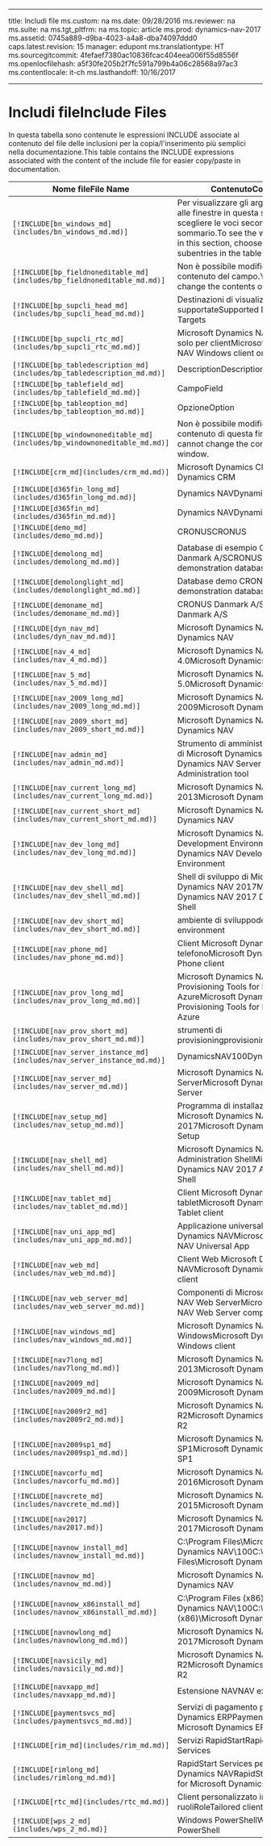 
---
title: Includi file
ms.custom: na
ms.date: 09/28/2016
ms.reviewer: na
ms.suite: na
ms.tgt_pltfrm: na
ms.topic: article
ms.prod: dynamics-nav-2017
ms.assetid: 0745a889-d9ba-4023-a4a8-dba74097ddd0
caps.latest.revision: 15
manager: edupont
ms.translationtype: HT
ms.sourcegitcommit: 4fefaef7380ac10836fcac404eea006f55d8556f
ms.openlocfilehash: a5f30fe205b2f7fc591a799b4a06c28568a97ac3
ms.contentlocale: it-ch
ms.lasthandoff: 10/16/2017

---

# <a name="include-files"></a><span data-ttu-id="ac02d-102">Includi file</span><span class="sxs-lookup"><span data-stu-id="ac02d-102">Include Files</span></span>

<span data-ttu-id="ac02d-103">In questa tabella sono contenute le espressioni INCLUDE associate al contenuto del file delle inclusioni per la copia/l'inserimento più semplici nella documentazione.</span><span class="sxs-lookup"><span data-stu-id="ac02d-103">This table contains the INCLUDE expressions associated with the content of the include file for easier copy/paste in documentation.</span></span>

|<span data-ttu-id="ac02d-104">Nome file</span><span class="sxs-lookup"><span data-stu-id="ac02d-104">File Name</span></span>   |<span data-ttu-id="ac02d-105">Contenuto</span><span class="sxs-lookup"><span data-stu-id="ac02d-105">Content</span></span>  |
|------------|---------|
|`[!INCLUDE[bn_windows_md](includes/bn_windows_md.md)]`|<span data-ttu-id="ac02d-106">Per visualizzare gli argomenti relativi alle finestre in questa sezione, scegliere le voci secondarie del sommario.</span><span class="sxs-lookup"><span data-stu-id="ac02d-106">To see the window topics in this section, choose the subentries in the table of contents.</span></span>|
|`[!INCLUDE[bp_fieldnoneditable_md](includes/bp_fieldnoneditable_md.md)]`|<span data-ttu-id="ac02d-107">Non è possibile modificare il contenuto del campo.</span><span class="sxs-lookup"><span data-stu-id="ac02d-107">You cannot change the contents of this field.</span></span>|
|`[!INCLUDE[bp_supcli_head_md](includes/bp_supcli_head_md.md)]`|<span data-ttu-id="ac02d-108">Destinazioni di visualizzazione supportate</span><span class="sxs-lookup"><span data-stu-id="ac02d-108">Supported Display Targets</span></span>|
|`[!INCLUDE[bp_supcli_rtc_md](includes/bp_supcli_rtc_md.md)]`|<span data-ttu-id="ac02d-109">Microsoft Dynamics NAV Windows solo per client</span><span class="sxs-lookup"><span data-stu-id="ac02d-109">Microsoft Dynamics NAV Windows client only</span></span>|
|`[!INCLUDE[bp_tabledescription_md](includes/bp_tabledescription_md.md)]`|<span data-ttu-id="ac02d-110">Description</span><span class="sxs-lookup"><span data-stu-id="ac02d-110">Description</span></span>| 
|`[!INCLUDE[bp_tablefield_md](includes/bp_tablefield_md.md)]`|<span data-ttu-id="ac02d-111">Campo</span><span class="sxs-lookup"><span data-stu-id="ac02d-111">Field</span></span>|
|`[!INCLUDE[bp_tableoption_md](includes/bp_tableoption_md.md)]`|<span data-ttu-id="ac02d-112">Opzione</span><span class="sxs-lookup"><span data-stu-id="ac02d-112">Option</span></span>|
|`[!INCLUDE[bp_windownoneditable_md](includes/bp_windownoneditable_md.md)]`|<span data-ttu-id="ac02d-113">Non è possibile modificare il contenuto di questa finestra.</span><span class="sxs-lookup"><span data-stu-id="ac02d-113">You cannot change the contents of this window.</span></span>|
|`[!INCLUDE[crm_md](includes/crm_md.md)]`|<span data-ttu-id="ac02d-114">Microsoft Dynamics CRM</span><span class="sxs-lookup"><span data-stu-id="ac02d-114">Microsoft Dynamics CRM</span></span>|
|`[!INCLUDE[d365fin_long_md](includes/d365fin_long_md.md)]`|<span data-ttu-id="ac02d-115">Dynamics NAV</span><span class="sxs-lookup"><span data-stu-id="ac02d-115">Dynamics NAV</span></span>|
|`[!INCLUDE[d365fin_md](includes/d365fin_md.md)]`|<span data-ttu-id="ac02d-116">Dynamics NAV</span><span class="sxs-lookup"><span data-stu-id="ac02d-116">Dynamics NAV</span></span>|
|`[!INCLUDE[demo_md](includes/demo_md.md)]`|<span data-ttu-id="ac02d-117">CRONUS</span><span class="sxs-lookup"><span data-stu-id="ac02d-117">CRONUS</span></span>|
|`[!INCLUDE[demolong_md](includes/demolong_md.md)]`|<span data-ttu-id="ac02d-118">Database di esempio CRONUS Danmark A/S</span><span class="sxs-lookup"><span data-stu-id="ac02d-118">CRONUS Danmark A/S demonstration database</span></span>|
|`[!INCLUDE[demolonglight_md](includes/demolonglight_md.md)]`|<span data-ttu-id="ac02d-119">Database demo CRONUS</span><span class="sxs-lookup"><span data-stu-id="ac02d-119">CRONUS demonstration database</span></span>|
|`[!INCLUDE[demoname_md](includes/demoname_md.md)]`|<span data-ttu-id="ac02d-120">CRONUS Danmark A/S</span><span class="sxs-lookup"><span data-stu-id="ac02d-120">CRONUS Danmark A/S</span></span>|
|`[!INCLUDE[dyn_nav_md](includes/dyn_nav_md.md)]`|<span data-ttu-id="ac02d-121">Microsoft Dynamics NAV</span><span class="sxs-lookup"><span data-stu-id="ac02d-121">Microsoft Dynamics NAV</span></span>|
|`[!INCLUDE[nav_4_md](includes/nav_4_md.md)]`|<span data-ttu-id="ac02d-122">Microsoft Dynamics NAV 4.0</span><span class="sxs-lookup"><span data-stu-id="ac02d-122">Microsoft Dynamics NAV 4.0</span></span>|
|`[!INCLUDE[nav_5_md](includes/nav_5_md.md)]`|<span data-ttu-id="ac02d-123">Microsoft Dynamics NAV 5.0</span><span class="sxs-lookup"><span data-stu-id="ac02d-123">Microsoft Dynamics NAV 5.0</span></span>|
|`[!INCLUDE[nav_2009_long_md](includes/nav_2009_long_md.md)]`|<span data-ttu-id="ac02d-124">Microsoft Dynamics NAV 2009</span><span class="sxs-lookup"><span data-stu-id="ac02d-124">Microsoft Dynamics NAV 2009</span></span>|
|`[!INCLUDE[nav_2009_short_md](includes/nav_2009_short_md.md)]`|<span data-ttu-id="ac02d-125">Microsoft Dynamics NAV</span><span class="sxs-lookup"><span data-stu-id="ac02d-125">Microsoft Dynamics NAV</span></span>|
|`[!INCLUDE[nav_admin_md](includes/nav_admin_md.md)]`|<span data-ttu-id="ac02d-126">Strumento di amministrazione server di Microsoft Dynamics NAV</span><span class="sxs-lookup"><span data-stu-id="ac02d-126">Microsoft Dynamics NAV Server Administration tool</span></span>|
|`[!INCLUDE[nav_current_long_md](includes/nav_current_long_md.md)]`|<span data-ttu-id="ac02d-127">Microsoft Dynamics NAV 2013</span><span class="sxs-lookup"><span data-stu-id="ac02d-127">Microsoft Dynamics NAV 2013</span></span>|
|`[!INCLUDE[nav_current_short_md](includes/nav_current_short_md.md)]`|<span data-ttu-id="ac02d-128">Microsoft Dynamics NAV</span><span class="sxs-lookup"><span data-stu-id="ac02d-128">Microsoft Dynamics NAV</span></span>|
|`[!INCLUDE[nav_dev_long_md](includes/nav_dev_long_md.md)]`|<span data-ttu-id="ac02d-129">Microsoft Dynamics NAV Development Environment</span><span class="sxs-lookup"><span data-stu-id="ac02d-129">Microsoft Dynamics NAV Development Environment</span></span>|
|`[!INCLUDE[nav_dev_shell_md](includes/nav_dev_shell_md.md)]`|<span data-ttu-id="ac02d-130">Shell di sviluppo di Microsoft Dynamics NAV 2017</span><span class="sxs-lookup"><span data-stu-id="ac02d-130">Microsoft Dynamics NAV 2017 Development Shell</span></span>|
|`[!INCLUDE[nav_dev_short_md](includes/nav_dev_short_md.md)]`|<span data-ttu-id="ac02d-131">ambiente di sviluppo</span><span class="sxs-lookup"><span data-stu-id="ac02d-131">development environment</span></span>|
|`[!INCLUDE[nav_phone_md](includes/nav_phone_md.md)]`|<span data-ttu-id="ac02d-132">Client Microsoft Dynamics NAV per telefono</span><span class="sxs-lookup"><span data-stu-id="ac02d-132">Microsoft Dynamics NAV Phone client</span></span>|
|`[!INCLUDE[nav_prov_long_md](includes/nav_prov_long_md.md)]`|<span data-ttu-id="ac02d-133">Microsoft Dynamics NAV Provisioning Tools for Microsoft Azure</span><span class="sxs-lookup"><span data-stu-id="ac02d-133">Microsoft Dynamics NAV Provisioning Tools for Microsoft Azure</span></span>|
|`[!INCLUDE[nav_prov_short_md](includes/nav_prov_short_md.md)]`|<span data-ttu-id="ac02d-134">strumenti di provisioning</span><span class="sxs-lookup"><span data-stu-id="ac02d-134">provisioning tools</span></span>|
|`[!INCLUDE[nav_server_instance_md](includes/nav_server_instance_md.md)]`|<span data-ttu-id="ac02d-135">DynamicsNAV100</span><span class="sxs-lookup"><span data-stu-id="ac02d-135">DynamicsNAV100</span></span>|
|`[!INCLUDE[nav_server_md](includes/nav_server_md.md)]`|<span data-ttu-id="ac02d-136">Microsoft Dynamics NAV Server</span><span class="sxs-lookup"><span data-stu-id="ac02d-136">Microsoft Dynamics NAV Server</span></span>|
|`[!INCLUDE[nav_setup_md](includes/nav_setup_md.md)]`|<span data-ttu-id="ac02d-137">Programma di installazione di Microsoft Dynamics NAV 2017</span><span class="sxs-lookup"><span data-stu-id="ac02d-137">Microsoft Dynamics NAV 2017 Setup</span></span>|
|`[!INCLUDE[nav_shell_md](includes/nav_shell_md.md)]`|<span data-ttu-id="ac02d-138">Microsoft Dynamics NAV 2017 Administration Shell</span><span class="sxs-lookup"><span data-stu-id="ac02d-138">Microsoft Dynamics NAV 2017 Administration Shell</span></span>|
|`[!INCLUDE[nav_tablet_md](includes/nav_tablet_md.md)]`|<span data-ttu-id="ac02d-139">Client Microsoft Dynamics NAV per tablet</span><span class="sxs-lookup"><span data-stu-id="ac02d-139">Microsoft Dynamics NAV Tablet client</span></span>|
|`[!INCLUDE[nav_uni_app_md](includes/nav_uni_app_md.md)]`|<span data-ttu-id="ac02d-140">Applicazione universale Microsoft Dynamics NAV</span><span class="sxs-lookup"><span data-stu-id="ac02d-140">Microsoft Dynamics NAV Universal App</span></span>|
|`[!INCLUDE[nav_web_md](includes/nav_web_md.md)]`|<span data-ttu-id="ac02d-141">Client Web Microsoft Dynamics NAV</span><span class="sxs-lookup"><span data-stu-id="ac02d-141">Microsoft Dynamics NAV Web client</span></span>|
|`[!INCLUDE[nav_web_server_md](includes/nav_web_server_md.md)]`|<span data-ttu-id="ac02d-142">Componenti di Microsoft Dynamics NAV Web Server</span><span class="sxs-lookup"><span data-stu-id="ac02d-142">Microsoft Dynamics NAV Web Server components</span></span>|
|`[!INCLUDE[nav_windows_md](includes/nav_windows_md.md)]`|<span data-ttu-id="ac02d-143">Microsoft Dynamics NAV per client Windows</span><span class="sxs-lookup"><span data-stu-id="ac02d-143">Microsoft Dynamics NAV Windows client</span></span>|
|`[!INCLUDE[nav7long_md](includes/nav7long_md.md)]`|<span data-ttu-id="ac02d-144">Microsoft Dynamics NAV 2013</span><span class="sxs-lookup"><span data-stu-id="ac02d-144">Microsoft Dynamics NAV 2013</span></span>|
|`[!INCLUDE[nav2009_md](includes/nav2009_md.md)]`|<span data-ttu-id="ac02d-145">Microsoft Dynamics NAV 2009</span><span class="sxs-lookup"><span data-stu-id="ac02d-145">Microsoft Dynamics NAV 2009</span></span>|
|`[!INCLUDE[nav2009r2_md](includes/nav2009r2_md.md)]`|<span data-ttu-id="ac02d-146">Microsoft Dynamics NAV 2009 R2</span><span class="sxs-lookup"><span data-stu-id="ac02d-146">Microsoft Dynamics NAV 2009 R2</span></span>|
|`[!INCLUDE[nav2009sp1_md](includes/nav2009sp1_md.md)]`|<span data-ttu-id="ac02d-147">Microsoft Dynamics NAV 2009 SP1</span><span class="sxs-lookup"><span data-stu-id="ac02d-147">Microsoft Dynamics NAV 2009 SP1</span></span>|
|`[!INCLUDE[navcorfu_md](includes/navcorfu_md.md)]`|<span data-ttu-id="ac02d-148">Microsoft Dynamics NAV 2016</span><span class="sxs-lookup"><span data-stu-id="ac02d-148">Microsoft Dynamics NAV 2016</span></span>|
|`[!INCLUDE[navcrete_md](includes/navcrete_md.md)]`|<span data-ttu-id="ac02d-149">Microsoft Dynamics NAV 2015</span><span class="sxs-lookup"><span data-stu-id="ac02d-149">Microsoft Dynamics NAV 2015</span></span>|
|`[!INCLUDE[nav2017](includes/nav2017.md)]`|<span data-ttu-id="ac02d-150">Microsoft Dynamics NAV 2017</span><span class="sxs-lookup"><span data-stu-id="ac02d-150">Microsoft Dynamics NAV 2017</span></span>|
|`[!INCLUDE[navnow_install_md](includes/navnow_install_md.md)]`|<span data-ttu-id="ac02d-151">C:\\Program Files\\Microsoft Dynamics NAV\\100</span><span class="sxs-lookup"><span data-stu-id="ac02d-151">C:\\Program Files\\Microsoft Dynamics NAV\\100</span></span>|
|`[!INCLUDE[navnow_md](includes/navnow_md.md)]`|<span data-ttu-id="ac02d-152">Microsoft Dynamics NAV</span><span class="sxs-lookup"><span data-stu-id="ac02d-152">Microsoft Dynamics NAV</span></span>|
|`[!INCLUDE[navnow_x86install_md](includes/navnow_x86install_md.md)]`|<span data-ttu-id="ac02d-153">C:\\Program Files \(x86\)\\Microsoft Dynamics NAV\\100</span><span class="sxs-lookup"><span data-stu-id="ac02d-153">C:\\Program Files \(x86\)\\Microsoft Dynamics NAV\\100</span></span>|
|`[!INCLUDE[navnowlong_md](includes/navnowlong_md.md)]`|<span data-ttu-id="ac02d-154">Microsoft Dynamics NAV 2017</span><span class="sxs-lookup"><span data-stu-id="ac02d-154">Microsoft Dynamics NAV 2017</span></span>|
|`[!INCLUDE[navsicily_md](includes/navsicily_md.md)]`|<span data-ttu-id="ac02d-155">Microsoft Dynamics NAV 2013 R2</span><span class="sxs-lookup"><span data-stu-id="ac02d-155">Microsoft Dynamics NAV 2013 R2</span></span>|
|`[!INCLUDE[navxapp_md](includes/navxapp_md.md)]`|<span data-ttu-id="ac02d-156">Estensione NAV</span><span class="sxs-lookup"><span data-stu-id="ac02d-156">NAV extension</span></span>|
|`[!INCLUDE[paymentsvcs_md](includes/paymentsvcs_md.md)]`|<span data-ttu-id="ac02d-157">Servizi di pagamento per Microsoft Dynamics ERP</span><span class="sxs-lookup"><span data-stu-id="ac02d-157">Payment Services for Microsoft Dynamics ERP</span></span>|
|`[!INCLUDE[rim_md](includes/rim_md.md)]`|<span data-ttu-id="ac02d-158">Servizi RapidStart</span><span class="sxs-lookup"><span data-stu-id="ac02d-158">RapidStart Services</span></span>|
|`[!INCLUDE[rimlong_md](includes/rimlong_md.md)]`|<span data-ttu-id="ac02d-159">RapidStart Services per Microsoft Dynamics NAV</span><span class="sxs-lookup"><span data-stu-id="ac02d-159">RapidStart Services for Microsoft Dynamics NAV</span></span>|
|`[!INCLUDE[rtc_md](includes/rtc_md.md)]`|<span data-ttu-id="ac02d-160">Client personalizzato in base ai ruoli</span><span class="sxs-lookup"><span data-stu-id="ac02d-160">RoleTailored client</span></span>|
|`[!INCLUDE[wps_2_md](includes/wps_2_md.md)]`|<span data-ttu-id="ac02d-161">Windows PowerShell</span><span class="sxs-lookup"><span data-stu-id="ac02d-161">Windows PowerShell</span></span>|

